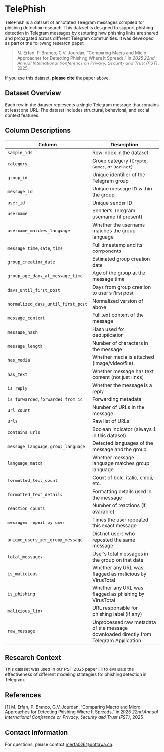 
# TelePhish

TelePhish is a dataset of annotated Telegram messages compiled for phishing detection research. This dataset is designed to support phishing detection in Telegram messages by capturing how phishing links are shared and propagated across different Telegram communities. It was developed as part of the following research paper:

> M. Erfan, P. Branco, G.V. Jourdan, “Comparing Macro and Micro Approaches for Detecting Phishing Where It Spreads,” in *2025 22nd Annual International Conference on Privacy, Security and Trust (PST)*, 2025.

If you use this dataset, **please cite** the paper above.


## Dataset Overview

Each row in the dataset represents a single Telegram message that contains at least one URL. The dataset includes structural, behavioral, and social context features.


## Column Descriptions

| Column | Description |
|--------|-------------|
| `sample_ids` | Row index in the dataset |
| `category` | Group category (`Crypto`, `Games`, or `Darknet`) |
| `group_id` | Unique identifier of the Telegram group |
| `message_id` | Unique message ID within the group |
| `user_id` | Unique sender ID |
| `username` | Sender’s Telegram username (if present) |
| `username_matches_language` | Whether the username matches the group language|
| `message_time`, `date`, `time` | Full timestamp and its components |
| `group_creation_date` | Estimated group creation date |
| `group_age_days_at_message_time` | Age of the group at the message time |
| `days_until_first_post` | Days from group creation to user’s first post |
| `normalized_days_until_first_post` | Normalized version of above |
| `message_content` | Full text content of the message |
| `message_hash` | Hash used for deduplication |
| `message_length` | Number of characters in the message |
| `has_media` | Whether media is attached (image/video/file) |
| `has_text` | Whether message has text content (not just links) |
| `is_reply` | Whether the message is a reply |
| `is_forwarded`, `forwarded_from_id` | Forwarding metadata |
| `url_count` | Number of URLs in the message |
| `urls` | Raw list of URLs |
| `contains_urls` | Boolean indicator (always 1 in this dataset) |
| `message_language`, `group_language` | Detected languages of the message and the group |
| `language_match` | Whether message language matches group language |=
| `formatted_text_count` | Count of bold, italic, emoji, etc. |
| `formatted_text_details` | Formatting details used in the message |
| `reaction_counts` | Number of reactions (if available) |
| `messages_repeat_by_user` | Times the user repeated this exact message |
| `unique_users_per_group_message` | Distinct users who reposted the same message |
| `total_messages` | User’s total messages in the group on that date |=
| `is_malicious` | Whether any URL was flagged as malicious by VirusTotal |
| `is_phishing` | Whether any URL was flagged as phishing by VirusTotal |
| `malicious_link` | URL responsible for phishing label (if any) |
| `raw_message` | Unprocessed raw metadata of the message downloaded directly from Telegram Application |


## Research Context

This dataset was used in our PST 2025 paper [1] to evaluate the effectiveness of different modeling strategies for phishing detection in Telegram.


## References

[1] M. Erfan, P. Branco, G.V. Jourdan, “Comparing Macro and Micro Approaches for Detecting Phishing Where It Spreads,” in *2025 22nd Annual International Conference on Privacy, Security and Trust (PST)*, 2025. 


## Contact Information

For questions, please contact [merfa006@uottawa.ca](mailto:merfa006@uottawa.ca).


